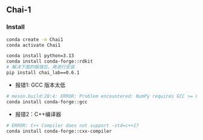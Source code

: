 ## Chai-1

### Install 

```bash
conda create -n Chai1
conda activate Chai1

conda install python=3.13
conda install conda-forge::rdkit
# 解决下面的报错后，再进行安装
pip install chai_lab==0.6.1
```

- 报错1: GCC 版本太低
```bash
# meson.build:28:4: ERROR: Problem encountered: NumPy requires GCC >= 8.4
conda install conda-forge::gcc
```

- 报错2：C++编译器
```bash
# ERROR: C++ Compiler does not support -std=c++17
conda install conda-forge::cxx-compiler
```
